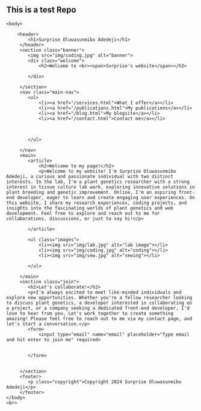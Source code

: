 ## This is a test Repo

<!DOCTYPE html>
<html>
    <head>
        <link rel="stylesheet" href="Style.css">
        <title>My personal website</title>
    </head>

    <body>
        
        <header>
            <h1>Surprise Oluwasunmibo Adedeji</h1>
         </header>
         <section class="banner">
            <img src="img/coding.jpg" alt="banner">
            <div class="welcome">
                <h2>Welcome to <br><span>Surprise's website</span></h2>

            </div>

         </section>
         <nav class="main-nav">
            <ul>
                <li><a href="/services.html">What I offer</a></li>
                <li><a href="/publications.html">My publications</a></li>
                <li><a href="/blog.html">My blogsite</a></li>
                <li><a href="/contact.html">Contact me</a></li>



            </ul>

         </nav>
         <main>
            <article>
                <h2>Welcome to my page!</h2>
                <p>Welcome to my website! I'm Surprise Oluwasunmibo Adedeji, a curious and passionate individual with two distinct interests. In the lab, I'm a plant genetics researcher with a strong interest in tissue culture lab work, exploring innovative solutions in plant breeding and genetic improvement. Online, I'm an aspiring front-end developer, eager to learn and create engaging user experiences. On this website, I share my research experiences, coding projects, and insights into the fascinating worlds of plant genetics and web development. Feel free to explore and reach out to me for collaborations, discussions, or just to say hi!</p>

            </article>

            <ul class="images">
                <li><img src="img/lab.jpg" alt="lab image"></li>
                <li><img src="img/coding.jpg" alt="coding"></li>
                <li><img src="img/sew.jpg" alt="sewing"></li>

            </ul>

         </main>
         <section class="join">
            <h2>Let's collaborate!</h2>
            <p>I'm always excited to meet like-minded individuals and explore new opportunities. Whether you're a fellow researcher looking to discuss plant genetics, a developer interested in collaborating on a project, or a company seeking a dedicated front-end developer, I'd love to hear from you. Let's work together to create something amazing! Please feel free to reach out to me via my contact page, and let's start a conversation.</p>
            <form>
                <input type="email" name="email" placeholder="Type email and hit enter to join me" required>


            </form>
            

         </section>
         <footer>
            <p class="copyright">Copyright 2024 Surprise Oluwasunmibo Adedeji</p>
         </footer>
    </body>
    <br>
         
      



</html>
